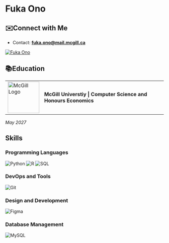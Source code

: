 # Fuka Ono

## ✉️Connect with Me
- Contact: **fuka.ono@mail.mcgill.ca**

<a href="https://linkedin.com/in/fukaono" target="_blank">
  <img src="https://img.shields.io/badge/LinkedIn-0A66C2?style=for-the-badge&logo=linkedin&logoColor=white" alt="Fuka Ono" />
</a>
  

## 📚Education
<table>
  <tr>
    <td><img src="https://logonoid.com/images/mcgill-logo.png" width="100" alt="McGill Logo"></td>
    <td><strong>McGill Universtiy | Computer Science and Honours Economics</strong></td>
  </tr>
</table>

*May 2027*

## Skills

### Programming Languages
![Python](https://img.shields.io/badge/Python-3670A0?style=for-the-badge&logo=python&logoColor=ffdd54) 
![R](https://img.shields.io/badge/R-276DC3?style=for-the-badge&logo=r&logoColor=white) 
![SQL](https://img.shields.io/badge/SQL-003B57?style=for-the-badge&logo=postgresql&logoColor=white) 

### DevOps and Tools
![Git](https://img.shields.io/badge/Git-F05032?style=for-the-badge&logo=git&logoColor=white)

### Design and Development
![Figma](https://img.shields.io/badge/Figma-F24E1E?style=for-the-badge&logo=figma&logoColor=white) 

### Database Management
![MySQL](https://img.shields.io/badge/MySQL-4479A1?style=for-the-badge&logo=mysql&logoColor=white) 


